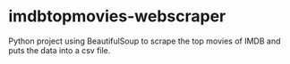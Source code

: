 # imdbtopmovies-webscraper
Python project using BeautifulSoup to scrape the top movies of IMDB and puts the data into a csv file.
